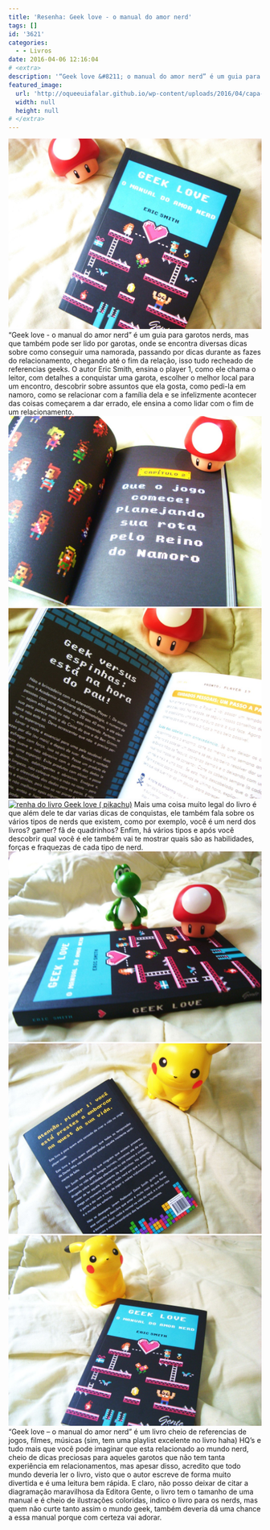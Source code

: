 ```yaml
---
title: 'Resenha: Geek love - o manual do amor nerd'
tags: []
id: '3621'
categories:
  - - Livros
date: 2016-04-06 12:16:04
# <extra>
description: '“Geek love &#8211; o manual do amor nerd” é um guia para garotos nerds, mas que também pode ser lido por garotas, onde se encontra diversas dicas sobre como conseguir uma namorada, passando por dicas durante as fazes do relacionamento, chegando até o fim da relação, isso tudo recheado de referencias geeks. O autor Eric Smith, ensina o player 1, como ele chama o leitor, com detalhes a conquistar uma garota, escolher o melhor local para um encontro, descobrir sobre assuntos que ela gosta, como pedi-la em namoro, como se relacionar com a família dela e se infelizmente acontecer das coisas começarem a dar errado, ele ensina a como lidar com o fim de um relacionamento. Mais uma coisa muito legal do livro é que além dele te dar varias dicas de conquistas, ele também fala sobre os vários tipos &hellip;'
featured_image: 
  url: 'http://oqueeuiafalar.github.io/wp-content/uploads/2016/04/capa-do-livro-Geek-love-o-manual-do-amor-nerd-1024x768.jpg'
  width: null
  height: null
# </extra>
---
```


[![resumo do livro Geek love - o manual do amor nerd](/wp-content/uploads/2016/04/capa-do-livro-Geek-love-o-manual-do-amor-nerd-1024x768.jpg)](/wp-content/uploads/2016/04/capa-do-livro-Geek-love-o-manual-do-amor-nerd.jpg) “Geek love - o manual do amor nerd” é um guia para garotos nerds, mas que também pode ser lido por garotas, onde se encontra diversas dicas sobre como conseguir uma namorada, passando por dicas durante as fazes do relacionamento, chegando até o fim da relação, isso tudo recheado de referencias geeks. O autor Eric Smith, ensina o player 1, como ele chama o leitor, com detalhes a conquistar uma garota, escolher o melhor local para um encontro, descobrir sobre assuntos que ela gosta, como pedi-la em namoro, como se relacionar com a família dela e se infelizmente acontecer das coisas começarem a dar errado, ele ensina a como lidar com o fim de um relacionamento. [![resenha Geek Love - capítulo dois](/wp-content/uploads/2016/04/Geek-love-resenha-1024x768.jpg)](/wp-content/uploads/2016/04/Geek-love-resenha.jpg) [![Geek love - resenha do livro ](/wp-content/uploads/2016/04/Geek-love-o-manual-do-amor-nerd-resumo-1024x768.jpg)](/wp-content/uploads/2016/04/Geek-love-o-manual-do-amor-nerd-resumo.jpg) [![renha do livro Geek love ( pikachu)](/wp-content/uploads/2016/04/páginas-do-livro-Geek-love-o-manual-do-amor-nerd-1024x768.jpg)](/wp-content/uploads/2016/04/páginas-do-livro-Geek-love-o-manual-do-amor-nerd.jpg) Mais uma coisa muito legal do livro é que além dele te dar varias dicas de conquistas, ele também fala sobre os vários tipos de nerds que existem, como por exemplo, você é um nerd dos livros? gamer? fã de quadrinhos? Enfim, há vários tipos e após você descobrir qual você é ele também vai te mostrar quais são as habilidades, forças e fraquezas de cada tipo de nerd. [![resumo do livro Geek love - o manual do amor nerd](/wp-content/uploads/2016/04/lombada-do-livro-Geek-love-o-manual-do-amor-nerd-1024x768.jpg)](/wp-content/uploads/2016/04/lombada-do-livro-Geek-love-o-manual-do-amor-nerd.jpg) [![resenha de Geek love](/wp-content/uploads/2016/04/contra-capa-do-livro-Geek-love-o-manual-do-amor-nerd-1024x768.jpg)](/wp-content/uploads/2016/04/contra-capa-do-livro-Geek-love-o-manual-do-amor-nerd.jpg) [![resumo livro geek love](/wp-content/uploads/2016/04/Livro-Geek-love-o-manual-do-amor-nerd-1024x768.jpg)](/wp-content/uploads/2016/04/Livro-Geek-love-o-manual-do-amor-nerd.jpg) “Geek love – o manual do amor nerd” é um livro cheio de referencias de jogos, filmes, músicas (sim, tem uma playlist excelente no livro haha) HQ’s e tudo mais que você pode imaginar que esta relacionado ao mundo nerd, cheio de dicas preciosas para aqueles garotos que não tem tanta experiência em relacionamentos, mas apesar disso, acredito que todo mundo deveria ler o livro, visto que o autor escreve de forma muito divertida e é uma leitura bem rápida. E claro, não posso deixar de citar a diagramação maravilhosa da Editora Gente, o livro tem o tamanho de uma manual e é cheio de ilustrações coloridas, indico o livro para os nerds, mas quem não curte tanto assim o mundo geek, também deveria dá uma chance a essa manual porque com certeza vai adorar.
